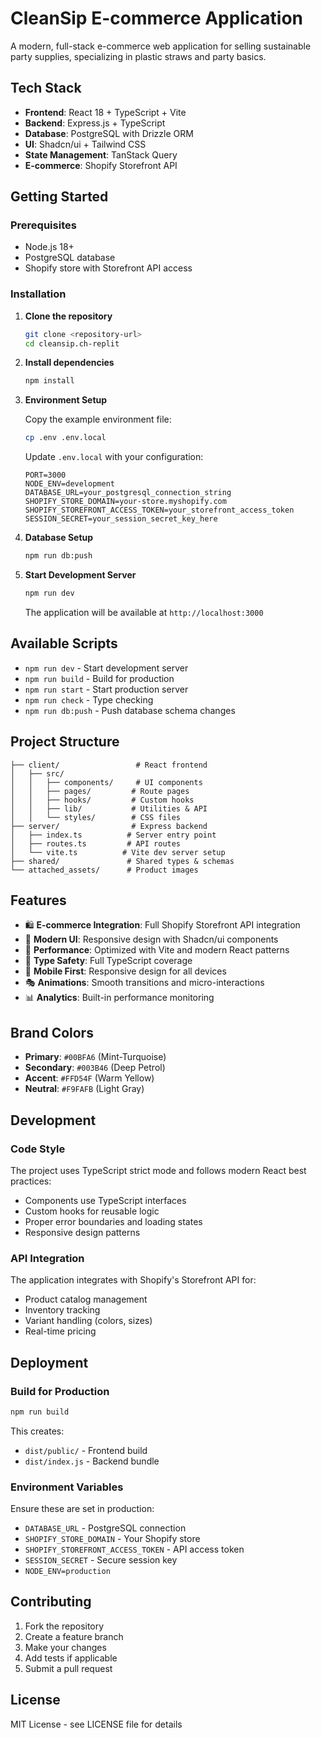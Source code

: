# CleanSip E-commerce Application

A modern, full-stack e-commerce web application for selling sustainable party supplies, specializing in plastic straws and party basics.

## Tech Stack

- **Frontend**: React 18 + TypeScript + Vite
- **Backend**: Express.js + TypeScript
- **Database**: PostgreSQL with Drizzle ORM
- **UI**: Shadcn/ui + Tailwind CSS
- **State Management**: TanStack Query
- **E-commerce**: Shopify Storefront API

## Getting Started

### Prerequisites

- Node.js 18+ 
- PostgreSQL database
- Shopify store with Storefront API access

### Installation

1. **Clone the repository**
   ```bash
   git clone <repository-url>
   cd cleansip.ch-replit
   ```

2. **Install dependencies**
   ```bash
   npm install
   ```

3. **Environment Setup**
   
   Copy the example environment file:
   ```bash
   cp .env .env.local
   ```
   
   Update `.env.local` with your configuration:
   ```env
   PORT=3000
   NODE_ENV=development
   DATABASE_URL=your_postgresql_connection_string
   SHOPIFY_STORE_DOMAIN=your-store.myshopify.com
   SHOPIFY_STOREFRONT_ACCESS_TOKEN=your_storefront_access_token
   SESSION_SECRET=your_session_secret_key_here
   ```

4. **Database Setup**
   ```bash
   npm run db:push
   ```

5. **Start Development Server**
   ```bash
   npm run dev
   ```

   The application will be available at `http://localhost:3000`

## Available Scripts

- `npm run dev` - Start development server
- `npm run build` - Build for production
- `npm run start` - Start production server
- `npm run check` - Type checking
- `npm run db:push` - Push database schema changes

## Project Structure

```
├── client/                 # React frontend
│   ├── src/
│   │   ├── components/     # UI components
│   │   ├── pages/         # Route pages
│   │   ├── hooks/         # Custom hooks
│   │   ├── lib/           # Utilities & API
│   │   └── styles/        # CSS files
├── server/                # Express backend
│   ├── index.ts          # Server entry point
│   ├── routes.ts         # API routes
│   └── vite.ts          # Vite dev server setup
├── shared/               # Shared types & schemas
└── attached_assets/      # Product images
```

## Features

- 🛍️ **E-commerce Integration**: Full Shopify Storefront API integration
- 🎨 **Modern UI**: Responsive design with Shadcn/ui components
- 🚀 **Performance**: Optimized with Vite and modern React patterns
- 🔐 **Type Safety**: Full TypeScript coverage
- 📱 **Mobile First**: Responsive design for all devices
- 🎭 **Animations**: Smooth transitions and micro-interactions
- 📊 **Analytics**: Built-in performance monitoring

## Brand Colors

- **Primary**: `#00BFA6` (Mint-Turquoise)
- **Secondary**: `#003B46` (Deep Petrol)
- **Accent**: `#FFD54F` (Warm Yellow)
- **Neutral**: `#F9FAFB` (Light Gray)

## Development

### Code Style

The project uses TypeScript strict mode and follows modern React best practices:

- Components use TypeScript interfaces
- Custom hooks for reusable logic
- Proper error boundaries and loading states
- Responsive design patterns

### API Integration

The application integrates with Shopify's Storefront API for:
- Product catalog management
- Inventory tracking
- Variant handling (colors, sizes)
- Real-time pricing

## Deployment

### Build for Production

```bash
npm run build
```

This creates:
- `dist/public/` - Frontend build
- `dist/index.js` - Backend bundle

### Environment Variables

Ensure these are set in production:
- `DATABASE_URL` - PostgreSQL connection
- `SHOPIFY_STORE_DOMAIN` - Your Shopify store
- `SHOPIFY_STOREFRONT_ACCESS_TOKEN` - API access token
- `SESSION_SECRET` - Secure session key
- `NODE_ENV=production`

## Contributing

1. Fork the repository
2. Create a feature branch
3. Make your changes
4. Add tests if applicable
5. Submit a pull request

## License

MIT License - see LICENSE file for details
